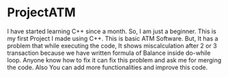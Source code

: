 # ProjectATM
I have started learning C++ since a month. So, I am just a beginner.
This is my first Project I made using C++. 
This is basic ATM Software. But,
It has a problem that while executing the code, It shows miscalculation after 2 or 3 transaction because we have written formula of Balance inside do-while loop.
Anyone know how to fix it can fix this problem and ask me for merging the code.
Also You can add more functionalities and improve this code.

